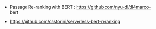 - Passage Re-ranking with BERT : https://github.com/nyu-dl/dl4marco-bert   

- https://github.com/castorini/serverless-bert-reranking
